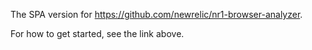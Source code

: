 The SPA version for https://github.com/newrelic/nr1-browser-analyzer.

For how to get started, see the link above.

